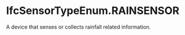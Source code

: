 IfcSensorTypeEnum.RAINSENSOR
============================
A device that senses or collects rainfall related information.


